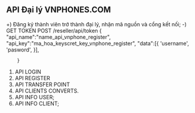 ## API Đại lý VNPHONES.COM
+) Đăng ký thành viên trở thành đại lý, nhận mã nguồn và cổng kết nối;
-) GET TOKEN 
	POST /reseller/api/token
		{
			"api_name":"name_api_vnphone_register",
			"api_key":"ma_hoa_keyscret_key_vnphone_register",
			"data":[{
				'username',
				'pasword',
			}],
			
		}
1. API LOGIN
2. API REGISTER
3. API TRANSFER POINT
4. API CLIENTS CONVERTS.
5. API INFO USER;
6. API INFO CLIENT;
